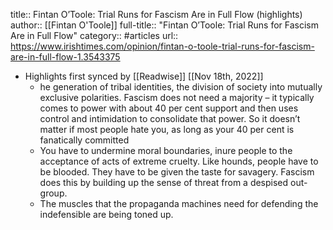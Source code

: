 title:: Fintan O’Toole: Trial Runs for Fascism Are in Full Flow (highlights)
author:: [[Fintan O'Toole]]
full-title:: "Fintan O’Toole: Trial Runs for Fascism Are in Full Flow"
category:: #articles
url:: https://www.irishtimes.com/opinion/fintan-o-toole-trial-runs-for-fascism-are-in-full-flow-1.3543375

- Highlights first synced by [[Readwise]] [[Nov 18th, 2022]]
	- he generation of tribal identities, the division of society into mutually exclusive polarities. Fascism does not need a majority – it typically comes to power with about 40 per cent support and then uses control and intimidation to consolidate that power. So it doesn’t matter if most people hate you, as long as your 40 per cent is fanatically committed
	- You have to undermine moral boundaries, inure people to the acceptance of acts of extreme cruelty. Like hounds, people have to be blooded. They have to be given the taste for savagery. Fascism does this by building up the sense of threat from a despised out-group.
	- The muscles that the propaganda machines need for defending the indefensible are being toned up.
